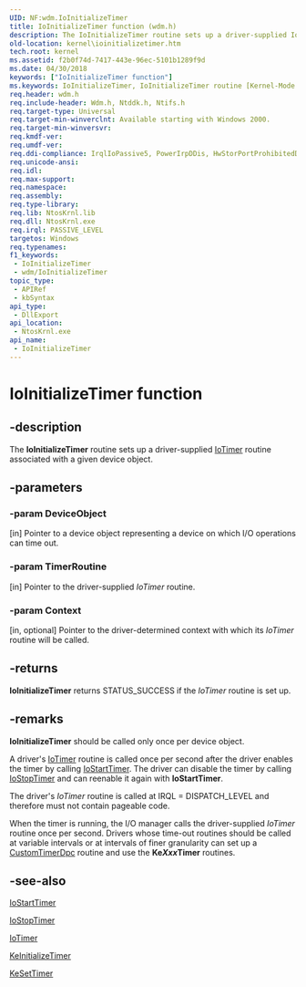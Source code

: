 ```yaml
---
UID: NF:wdm.IoInitializeTimer
title: IoInitializeTimer function (wdm.h)
description: The IoInitializeTimer routine sets up a driver-supplied IoTimer routine associated with a given device object.
old-location: kernel\ioinitializetimer.htm
tech.root: kernel
ms.assetid: f2b0f74d-7417-443e-96ec-5101b1289f9d
ms.date: 04/30/2018
keywords: ["IoInitializeTimer function"]
ms.keywords: IoInitializeTimer, IoInitializeTimer routine [Kernel-Mode Driver Architecture], k104_28bd2888-4ec7-4de8-b2ea-f006a8f39209.xml, kernel.ioinitializetimer, wdm/IoInitializeTimer
req.header: wdm.h
req.include-header: Wdm.h, Ntddk.h, Ntifs.h
req.target-type: Universal
req.target-min-winverclnt: Available starting with Windows 2000.
req.target-min-winversvr: 
req.kmdf-ver: 
req.umdf-ver: 
req.ddi-compliance: IrqlIoPassive5, PowerIrpDDis, HwStorPortProhibitedDDIs
req.unicode-ansi: 
req.idl: 
req.max-support: 
req.namespace: 
req.assembly: 
req.type-library: 
req.lib: NtosKrnl.lib
req.dll: NtosKrnl.exe
req.irql: PASSIVE_LEVEL
targetos: Windows
req.typenames: 
f1_keywords:
 - IoInitializeTimer
 - wdm/IoInitializeTimer
topic_type:
 - APIRef
 - kbSyntax
api_type:
 - DllExport
api_location:
 - NtosKrnl.exe
api_name:
 - IoInitializeTimer
---
```


# IoInitializeTimer function


## -description

The <b>IoInitializeTimer</b> routine sets up a driver-supplied <a href="/windows-hardware/drivers/ddi/wdm/nc-wdm-io_timer_routine">IoTimer</a> routine associated with a given device object.

## -parameters

### -param DeviceObject 

[in]
Pointer to a device object representing a device on which I/O operations can time out.

### -param TimerRoutine 

[in]
Pointer to the driver-supplied <i>IoTimer</i> routine.

### -param Context 

[in, optional]
Pointer to the driver-determined context with which its <i>IoTimer</i> routine will be called.

## -returns

<b>IoInitializeTimer</b> returns STATUS_SUCCESS if the <i>IoTimer</i> routine is set up.

## -remarks

<b>IoInitializeTimer</b> should be called only once per device object.

A driver's <a href="/windows-hardware/drivers/ddi/wdm/nc-wdm-io_timer_routine">IoTimer</a> routine is called once per second after the driver enables the timer by calling <a href="/windows-hardware/drivers/ddi/ntifs/nf-ntifs-iostarttimer">IoStartTimer</a>. The driver can disable the timer by calling <a href="/windows-hardware/drivers/ddi/ntifs/nf-ntifs-iostoptimer">IoStopTimer</a> and can reenable it again with <b>IoStartTimer</b>.

The driver's <i>IoTimer</i> routine is called at IRQL = DISPATCH_LEVEL and therefore must not contain pageable code.

When the timer is running, the I/O manager calls the driver-supplied <i>IoTimer</i> routine once per second. Drivers whose time-out routines should be called at variable intervals or at intervals of finer granularity can set up a <a href="https://msdn.microsoft.com/library/windows/hardware/ff542983">CustomTimerDpc</a> routine and use the <b>Ke<i>Xxx</i>Timer</b> routines.

## -see-also

<a href="/windows-hardware/drivers/ddi/ntifs/nf-ntifs-iostarttimer">IoStartTimer</a>



<a href="/windows-hardware/drivers/ddi/ntifs/nf-ntifs-iostoptimer">IoStopTimer</a>



<a href="/windows-hardware/drivers/ddi/wdm/nc-wdm-io_timer_routine">IoTimer</a>



<a href="/windows-hardware/drivers/ddi/wdm/nf-wdm-keinitializetimer">KeInitializeTimer</a>



<a href="/windows-hardware/drivers/ddi/wdm/nf-wdm-kesettimer">KeSetTimer</a>